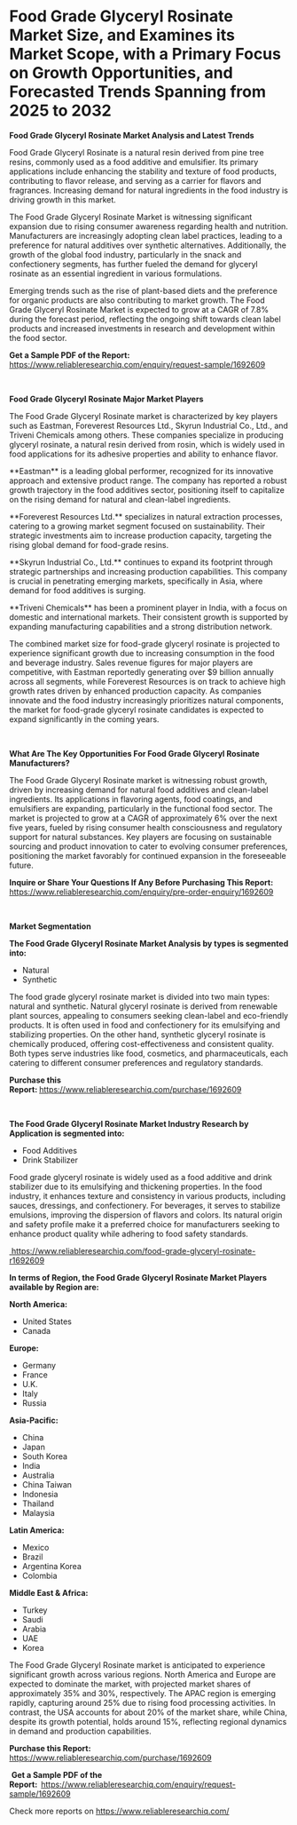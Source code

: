 <p><h1>Food Grade Glyceryl Rosinate Market Size, and Examines its Market Scope, with a Primary Focus on Growth Opportunities, and Forecasted Trends Spanning from 2025 to 2032</h1></p><p><strong>Food Grade Glyceryl Rosinate Market Analysis and Latest Trends</strong></p>
<p><p>Food Grade Glyceryl Rosinate is a natural resin derived from pine tree resins, commonly used as a food additive and emulsifier. Its primary applications include enhancing the stability and texture of food products, contributing to flavor release, and serving as a carrier for flavors and fragrances. Increasing demand for natural ingredients in the food industry is driving growth in this market.</p><p>The Food Grade Glyceryl Rosinate Market is witnessing significant expansion due to rising consumer awareness regarding health and nutrition. Manufacturers are increasingly adopting clean label practices, leading to a preference for natural additives over synthetic alternatives. Additionally, the growth of the global food industry, particularly in the snack and confectionery segments, has further fueled the demand for glyceryl rosinate as an essential ingredient in various formulations.</p><p>Emerging trends such as the rise of plant-based diets and the preference for organic products are also contributing to market growth. The Food Grade Glyceryl Rosinate Market is expected to grow at a CAGR of 7.8% during the forecast period, reflecting the ongoing shift towards clean label products and increased investments in research and development within the food sector.</p></p>
<p><strong>Get a Sample PDF of the Report:&nbsp;</strong> <a href="https://www.reliableresearchiq.com/enquiry/request-sample/1692609?utm_campaign=103&utm_medium=2&utm_source=Github&utm_content=ia&utm_term=08012025&utm_id=food-grade-glyceryl-rosinate">https://www.reliableresearchiq.com/enquiry/request-sample/1692609</a></p>
<p>&nbsp;</p>
<p><strong>Food Grade Glyceryl Rosinate Major Market Players</strong></p>
<p><p>The Food Grade Glyceryl Rosinate market is characterized by key players such as Eastman, Foreverest Resources Ltd., Skyrun Industrial Co., Ltd., and Triveni Chemicals among others. These companies specialize in producing glyceryl rosinate, a natural resin derived from rosin, which is widely used in food applications for its adhesive properties and ability to enhance flavor.</p><p>**Eastman** is a leading global performer, recognized for its innovative approach and extensive product range. The company has reported a robust growth trajectory in the food additives sector, positioning itself to capitalize on the rising demand for natural and clean-label ingredients.</p><p>**Foreverest Resources Ltd.** specializes in natural extraction processes, catering to a growing market segment focused on sustainability. Their strategic investments aim to increase production capacity, targeting the rising global demand for food-grade resins.</p><p>**Skyrun Industrial Co., Ltd.** continues to expand its footprint through strategic partnerships and increasing production capabilities. This company is crucial in penetrating emerging markets, specifically in Asia, where demand for food additives is surging.</p><p>**Triveni Chemicals** has been a prominent player in India, with a focus on domestic and international markets. Their consistent growth is supported by expanding manufacturing capabilities and a strong distribution network.</p><p>The combined market size for food-grade glyceryl rosinate is projected to experience significant growth due to increasing consumption in the food and beverage industry. Sales revenue figures for major players are competitive, with Eastman reportedly generating over $9 billion annually across all segments, while Foreverest Resources is on track to achieve high growth rates driven by enhanced production capacity. As companies innovate and the food industry increasingly prioritizes natural components, the market for food-grade glyceryl rosinate candidates is expected to expand significantly in the coming years.</p></p>
<p>&nbsp;</p>
<p><strong>What Are The Key Opportunities For Food Grade Glyceryl Rosinate Manufacturers?</strong></p>
<p><p>The Food Grade Glyceryl Rosinate market is witnessing robust growth, driven by increasing demand for natural food additives and clean-label ingredients. Its applications in flavoring agents, food coatings, and emulsifiers are expanding, particularly in the functional food sector. The market is projected to grow at a CAGR of approximately 6% over the next five years, fueled by rising consumer health consciousness and regulatory support for natural substances. Key players are focusing on sustainable sourcing and product innovation to cater to evolving consumer preferences, positioning the market favorably for continued expansion in the foreseeable future.</p></p>
<p><strong>Inquire or Share Your Questions If Any Before Purchasing This Report:</strong> <a href="https://www.reliableresearchiq.com/enquiry/pre-order-enquiry/1692609?utm_campaign=103&utm_medium=2&utm_source=Github&utm_content=ia&utm_term=08012025&utm_id=food-grade-glyceryl-rosinate">https://www.reliableresearchiq.com/enquiry/pre-order-enquiry/1692609</a></p>
<p>&nbsp;</p>
<p><strong>Market Segmentation</strong></p>
<p><strong>The Food Grade Glyceryl Rosinate Market Analysis by types is segmented into:</strong></p>
<p><ul><li>Natural</li><li>Synthetic</li></ul></p>
<p><p>The food grade glyceryl rosinate market is divided into two main types: natural and synthetic. Natural glyceryl rosinate is derived from renewable plant sources, appealing to consumers seeking clean-label and eco-friendly products. It is often used in food and confectionery for its emulsifying and stabilizing properties. On the other hand, synthetic glyceryl rosinate is chemically produced, offering cost-effectiveness and consistent quality. Both types serve industries like food, cosmetics, and pharmaceuticals, each catering to different consumer preferences and regulatory standards.</p></p>
<p><strong>Purchase this Report:&nbsp;</strong><a href="https://www.reliableresearchiq.com/purchase/1692609?utm_campaign=103&utm_medium=2&utm_source=Github&utm_content=ia&utm_term=08012025&utm_id=food-grade-glyceryl-rosinate">https://www.reliableresearchiq.com/purchase/1692609</a></p>
<p>&nbsp;</p>
<p><strong>The Food Grade Glyceryl Rosinate Market Industry Research by Application is segmented into:</strong></p>
<p><ul><li>Food Additives</li><li>Drink Stabilizer</li></ul></p>
<p><p>Food grade glyceryl rosinate is widely used as a food additive and drink stabilizer due to its emulsifying and thickening properties. In the food industry, it enhances texture and consistency in various products, including sauces, dressings, and confectionery. For beverages, it serves to stabilize emulsions, improving the dispersion of flavors and colors. Its natural origin and safety profile make it a preferred choice for manufacturers seeking to enhance product quality while adhering to food safety standards.</p></p>
<p><a href="https://www.reliableresearchiq.com/food-grade-glyceryl-rosinate-r1692609?utm_campaign=103&utm_medium=2&utm_source=Github&utm_content=ia&utm_term=08012025&utm_id=food-grade-glyceryl-rosinate">&nbsp;https://www.reliableresearchiq.com/food-grade-glyceryl-rosinate-r1692609</a></p>
<p><strong>In terms of Region, the Food Grade Glyceryl Rosinate Market Players available by Region are:</strong></p>
<p>
    <p> <strong> North America: </strong>
        <ul>
            <li>United States</li>
            <li>Canada</li>
        </ul>
        </p> 
    <p> <strong> Europe: </strong>
        <ul>
            <li>Germany</li>
            <li>France</li>
            <li>U.K.</li>
            <li>Italy</li>
            <li>Russia</li>
        </ul>
        </p> 
    <p> <strong> Asia-Pacific: </strong>
        <ul>
            <li>China</li>
            <li>Japan</li>
            <li>South Korea</li>
            <li>India</li>
            <li>Australia</li>
            <li>China Taiwan</li>
            <li>Indonesia</li>
            <li>Thailand</li>
            <li>Malaysia</li>
        </ul>
        </p> 
    <p> <strong> Latin America: </strong>
        <ul>
            <li>Mexico</li>
            <li>Brazil</li>
            <li>Argentina Korea</li>
            <li>Colombia</li>
        </ul>
        </p> 
    <p> <strong> Middle East & Africa: </strong>
        <ul>
            <li>Turkey</li>
            <li>Saudi</li>
            <li>Arabia</li>
            <li>UAE</li>
            <li>Korea</li>
        </ul>
    </p>
    </p>
<p><p>The Food Grade Glyceryl Rosinate market is anticipated to experience significant growth across various regions. North America and Europe are expected to dominate the market, with projected market shares of approximately 35% and 30%, respectively. The APAC region is emerging rapidly, capturing around 25% due to rising food processing activities. In contrast, the USA accounts for about 20% of the market share, while China, despite its growth potential, holds around 15%, reflecting regional dynamics in demand and production capabilities.</p></p>
<p><strong>Purchase this Report: </strong><a href="https://www.reliableresearchiq.com/purchase/1692609?utm_campaign=103&utm_medium=2&utm_source=Github&utm_content=ia&utm_term=08012025&utm_id=food-grade-glyceryl-rosinate">https://www.reliableresearchiq.com/purchase/1692609</a></p>
<p>&nbsp;<strong>Get a Sample PDF of the Report:&nbsp;&nbsp;</strong><a href="https://www.reliableresearchiq.com/enquiry/request-sample/1692609?utm_campaign=103&utm_medium=2&utm_source=Github&utm_content=ia&utm_term=08012025&utm_id=food-grade-glyceryl-rosinate">https://www.reliableresearchiq.com/enquiry/request-sample/1692609</a></p>
<p><strong></strong></p>
<p>Check more reports on <a href="https://www.reliableresearchiq.com/?utm_campaign=103&utm_medium=2&utm_source=Github&utm_content=ia&utm_term=08012025&utm_id=food-grade-glyceryl-rosinate">https://www.reliableresearchiq.com/</a></p>